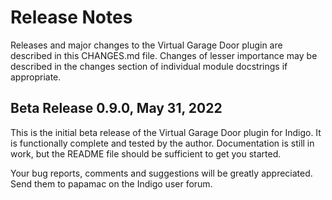 Release Notes
==========
Releases and major changes to the Virtual Garage Door plugin are described in this
CHANGES.md file.  Changes of lesser importance may be described in the changes section of individual
module docstrings if appropriate.

Beta Release 0.9.0, May 31, 2022
-----------
This is the initial beta release of the Virtual Garage Door  plugin for Indigo.  It is functionally complete and tested by the author.  Documentation is still in work, but the README file should be sufficient to get you started.

Your bug reports, comments and suggestions will be greatly appreciated.  Send them to papamac on the Indigo user forum.
